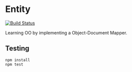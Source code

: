 # Entity

[![Build Status](https://travis-ci.org/alinembl/entity.svg?branch=master)](https://travis-ci.org/alinembl/entity)

Learning OO by implementing a Object-Document Mapper.

## Testing

```
npm install
npm test
```
